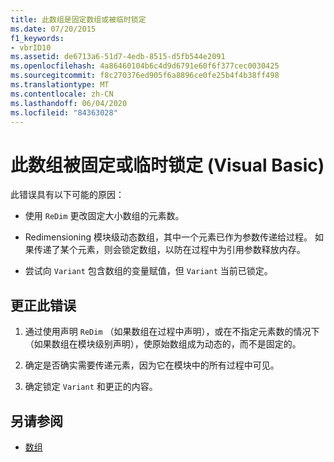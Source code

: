 ```yaml
---
title: 此数组是固定数组或被临时锁定
ms.date: 07/20/2015
f1_keywords:
- vbrID10
ms.assetid: de6713a6-51d7-4edb-8515-d5fb544e2091
ms.openlocfilehash: 4a86460104b6c4d9d6791e60f6f377cec0030425
ms.sourcegitcommit: f8c270376ed905f6a8896ce0fe25b4f4b38ff498
ms.translationtype: MT
ms.contentlocale: zh-CN
ms.lasthandoff: 06/04/2020
ms.locfileid: "84363028"
---
```

# <a name="this-array-is-fixed-or-temporarily-locked-visual-basic"></a>此数组被固定或临时锁定 (Visual Basic)
此错误具有以下可能的原因：  
  
- 使用 `ReDim` 更改固定大小数组的元素数。  
  
- Redimensioning 模块级动态数组，其中一个元素已作为参数传递给过程。 如果传递了某个元素，则会锁定数组，以防在过程中为引用参数释放内存。  
  
- 尝试向 `Variant` 包含数组的变量赋值，但 `Variant` 当前已锁定。  
  
## <a name="to-correct-this-error"></a>更正此错误  
  
1. 通过使用声明 `ReDim` （如果数组在过程中声明），或在不指定元素数的情况下（如果数组在模块级别声明），使原始数组成为动态的，而不是固定的。  
  
2. 确定是否确实需要传递元素，因为它在模块中的所有过程中可见。  
  
3. 确定锁定 `Variant` 和更正的内容。  
  
## <a name="see-also"></a>另请参阅

- [数组](../../programming-guide/language-features/arrays/index.md)

